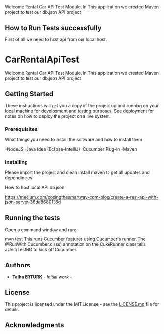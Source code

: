 # 

Welcome Rental Car API Test Module. In This application we created Maven project to test our db.json API project

How to Run Tests successfully
--------------------------------------------------------------------------------
First of all we need to host api from our local host.


# CarRentalApiTest

Welcome Rental Car API Test Module. In This application we created Maven project to test our db.json API project


## Getting Started

These instructions will get you a copy of the project up and running on your local machine for development and testing purposes. See deployment for notes on how to deploy the project on a live system.

### Prerequisites

What things you need to install the software and how to install them

-NodeJS
-Java Idea (Eclipse-IntelliJ)
-Cucumber Plug-in
-Maven


### Installing

Please import the project and clean install maven to get all updates and dependincies.

How to host local API db.json

https://medium.com/codingthesmartway-com-blog/create-a-rest-api-with-json-server-36da8680136d


## Running the tests

Open a command window and run:

mvn test
This runs Cucumber features using Cucumber's runner. The @RunWith(Cucumber.class) annotation on the CukeRunner class tells JUnit/TestNG to kick off Cucumber.


## Authors

* **Talha ERTURK** - *Initial work* - 

## License

This project is licensed under the MIT License - see the [LICENSE.md](LICENSE.md) file for details

## Acknowledgments
